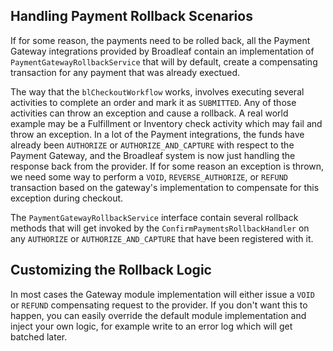 ## Handling Payment Rollback Scenarios

If for some reason, the payments need to be rolled back, all the Payment Gateway integrations provided by Broadleaf contain an implementation of `PaymentGatewayRollbackService` that will by default, create a compensating transaction for any payment that was already exectued.

The way that the `blCheckoutWorkflow` works, involves executing several activities to complete an order and mark it as `SUBMITTED`. Any of those activities can throw an exception and cause a rollback. A real world example may be a Fulfillment or Inventory check activity which may fail and throw an exception. In a lot of the Payment integrations, the funds have already been `AUTHORIZE` or `AUTHORIZE_AND_CAPTURE` with respect to the Payment Gateway, and the Broadleaf system is now just handling the response back from the provider. If for some reason an exception is thrown, we need some way to perform a `VOID`, `REVERSE_AUTHORIZE`, or `REFUND` transaction based on the gateway's implementation to compensate for this exception during checkout.

The `PaymentGatewayRollbackService` interface contain several rollback methods that will get invoked by the `ConfirmPaymentsRollbackHandler` on any `AUTHORIZE` or `AUTHORIZE_AND_CAPTURE` that have been registered with it.

## Customizing the Rollback Logic

In most cases the Gateway module implementation will either issue a `VOID` or `REFUND` compensating request to the provider. If you don't want this to happen, you can easily override the default module implementation and inject your own logic, for example write to an error log which will get batched later.



